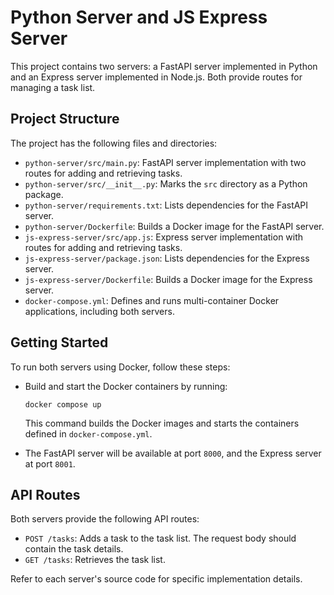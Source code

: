 # Python Server and JS Express Server

This project contains two servers: a FastAPI server implemented in Python and an Express server implemented in Node.js. Both provide routes for managing a task list.

## Project Structure

The project has the following files and directories:

- `python-server/src/main.py`: FastAPI server implementation with two routes for adding and retrieving tasks.
- `python-server/src/__init__.py`: Marks the `src` directory as a Python package.
- `python-server/requirements.txt`: Lists dependencies for the FastAPI server.
- `python-server/Dockerfile`: Builds a Docker image for the FastAPI server.
- `js-express-server/src/app.js`: Express server implementation with routes for adding and retrieving tasks.
- `js-express-server/package.json`: Lists dependencies for the Express server.
- `js-express-server/Dockerfile`: Builds a Docker image for the Express server.
- `docker-compose.yml`: Defines and runs multi-container Docker applications, including both servers.

## Getting Started

To run both servers using Docker, follow these steps:

- Build and start the Docker containers by running:

  ```shell
  docker compose up
  ```

  This command builds the Docker images and starts the containers defined in `docker-compose.yml`.

- The FastAPI server will be available at port `8000`, and the Express server at port `8001`.

## API Routes

Both servers provide the following API routes:

- `POST /tasks`: Adds a task to the task list. The request body should contain the task details.
- `GET /tasks`: Retrieves the task list.

Refer to each server's source code for specific implementation details.
